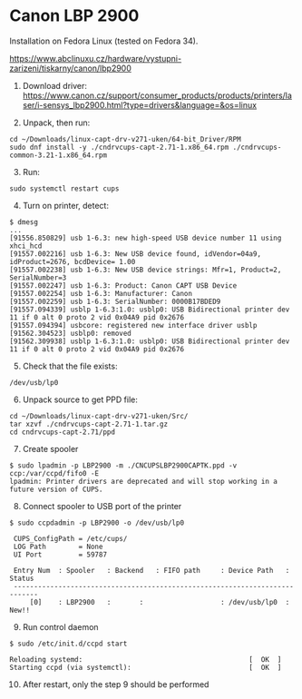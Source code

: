 # Canon LBP 2900

Installation on Fedora Linux (tested on Fedora 34).

https://www.abclinuxu.cz/hardware/vystupni-zarizeni/tiskarny/canon/lbp2900

1. Download driver: https://www.canon.cz/support/consumer_products/products/printers/laser/i-sensys_lbp2900.html?type=drivers&language=&os=linux

2. Unpack, then run:

```
cd ~/Downloads/linux-capt-drv-v271-uken/64-bit_Driver/RPM
sudo dnf install -y ./cndrvcups-capt-2.71-1.x86_64.rpm ./cndrvcups-common-3.21-1.x86_64.rpm 
```

3. Run:

```
sudo systemctl restart cups
```

4. Turn on printer, detect:

```
$ dmesg
...
[91556.850829] usb 1-6.3: new high-speed USB device number 11 using xhci_hcd
[91557.002216] usb 1-6.3: New USB device found, idVendor=04a9, idProduct=2676, bcdDevice= 1.00
[91557.002238] usb 1-6.3: New USB device strings: Mfr=1, Product=2, SerialNumber=3
[91557.002247] usb 1-6.3: Product: Canon CAPT USB Device
[91557.002254] usb 1-6.3: Manufacturer: Canon
[91557.002259] usb 1-6.3: SerialNumber: 0000B17BDED9
[91557.094339] usblp 1-6.3:1.0: usblp0: USB Bidirectional printer dev 11 if 0 alt 0 proto 2 vid 0x04A9 pid 0x2676
[91557.094394] usbcore: registered new interface driver usblp
[91562.304523] usblp0: removed
[91562.309938] usblp 1-6.3:1.0: usblp0: USB Bidirectional printer dev 11 if 0 alt 0 proto 2 vid 0x04A9 pid 0x2676
```

5. Check that the file exists:

```
/dev/usb/lp0
```

6. Unpack source to get PPD file:
   
```
cd ~/Downloads/linux-capt-drv-v271-uken/Src/
tar xzvf ./cndrvcups-capt-2.71-1.tar.gz
cd cndrvcups-capt-2.71/ppd
```

7. Create spooler

```
$ sudo lpadmin -p LBP2900 -m ./CNCUPSLBP2900CAPTK.ppd -v ccp:/var/ccpd/fifo0 -E
lpadmin: Printer drivers are deprecated and will stop working in a future version of CUPS.
```

8. Connect spooler to USB port of the printer

```
$ sudo ccpdadmin -p LBP2900 -o /dev/usb/lp0

 CUPS_ConfigPath = /etc/cups/
 LOG Path        = None
 UI Port         = 59787

 Entry Num  : Spooler	: Backend	: FIFO path		: Device Path 	: Status 
 ----------------------------------------------------------------------------
     [0]    : LBP2900 	:  		:                 	: /dev/usb/lp0 	: New!!

```

9. Run control daemon

```
$ sudo /etc/init.d/ccpd start

Reloading systemd:                                         [  OK  ]
Starting ccpd (via systemctl):                             [  OK  ]
```

10. After restart, only the step 9 should be performed